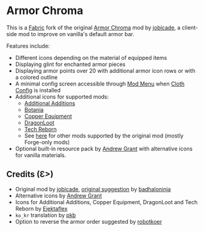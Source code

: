 # Armor Chroma

This is a [Fabric](https://fabricmc.net/) fork of the original [Armor Chroma](https://www.curseforge.com/minecraft/mc-mods/armor-chroma) mod by [jobicade], a client-side mod to improve on vanilla's default armor bar.

Features include:
- Different icons depending on the material of equipped items
- Displaying glint for enchanted armor pieces
- Displaying armor points over 20 with additional armor icon rows or with a colored outline
- A minimal config screen accessible through [Mod Menu](https://www.curseforge.com/minecraft/mc-mods/modmenu) when [Cloth Config](https://www.curseforge.com/minecraft/mc-mods/cloth-config) is installed
- Additional icons for supported mods:
  - [Additional Additions](https://www.curseforge.com/minecraft/mc-mods/additional-additions)
  - [Botania](https://www.curseforge.com/minecraft/mc-mods/botania-fabric)
  - [Copper Equipment](https://www.curseforge.com/minecraft/mc-mods/copper-equipment-fabric)
  - [DragonLoot](https://www.curseforge.com/minecraft/mc-mods/dragonloot)
  - [Tech Reborn](https://www.curseforge.com/minecraft/mc-mods/techreborn)
  - See [here](https://www.curseforge.com/minecraft/mc-mods/armor-chroma) for other mods supported by the original mod (mostly Forge-only mods)
- Optional built-in resource pack by [Andrew Grant] with alternative icons for vanilla materials.

## Credits (Ɛ>)
- Original mod by [jobicade], [original suggestion](https://www.minecraftforum.net/forums/mapping-and-modding/minecraft-mods/requests-ideas-for-mods/2566774) by [badhaloninja](https://www.minecraftforum.net/members/badhaloninja)
- Alternative icons by [Andrew Grant]
- Icons for Additional Additions, Copper Equipment, DragonLoot and Tech Reborn by [Ejektaflex](https://github.com/ejektaflex)
- `ko_kr` translation by [pkb](https://github.com/XxPKBxX)
- Option to reverse the armor order suggested by [robotkoer](https://www.curseforge.com/members/robotkoer/projects)

[jobicade]: https://www.curseforge.com/members/jobicade/projects
[Andrew Grant]: https://github.com/Andrew6rant
